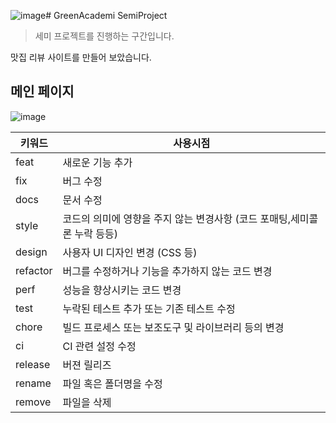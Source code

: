 ![image](https://github.com/Eunsubcoka/BumperCar/assets/91008927/453d5421-019c-4861-95b2-e23b6ee862ea)# GreenAcademi SemiProject
> 세미 프로젝트를 진행하는 구간입니다.

맛집 리뷰 사이트를 만들어 보았습니다.

## 메인 페이지
![image](https://github.com/Eunsubcoka/BumperCar/assets/91008927/50ca308d-adb0-432b-844a-a7d72644f208)





| **키워드** | **사용시점**                                                             |
|------------|--------------------------------------------------------------------------|
| feat       | 새로운 기능 추가                                                         |
| fix        | 버그 수정                                                                |
| docs       | 문서 수정                                                                |
| style      | 코드의 의미에 영향을 주지 않는 변경사항 (코드 포매팅,세미콜론 누락 등등) |
| design     | 사용자 UI 디자인 변경 (CSS 등)                                           |
| refactor   | 버그를 수정하거나 기능을 추가하지 않는 코드 변경                         |
| perf       | 성능을 향상시키는 코드 변경                                              |
| test       | 누락된 테스트 추가 또는 기존 테스트 수정                                 |
| chore      | 빌드 프로세스 또는 보조도구 및 라이브러리 등의 변경                      |
| ci         | CI 관련 설정 수정                                                        |
| release    | 버젼 릴리즈                                                              |
| rename     | 파일 혹은 폴더명을 수정                                                  |
| remove     | 파일을 삭제                                                              |





